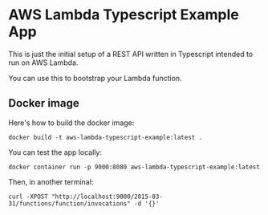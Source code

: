 # AWS Lambda Typescript Example App

This is just the initial setup of a REST API written in Typescript intended to
run on AWS Lambda.

You can use this to bootstrap your Lambda function.

## Docker image

Here's how to build the docker image:

```
docker build -t aws-lambda-typescript-example:latest .
```

You can test the app locally:

```
docker container run -p 9000:8080 aws-lambda-typescript-example:latest
```

Then, in another terminal:

```
curl -XPOST "http://localhost:9000/2015-03-31/functions/function/invocations" -d '{}'
```
